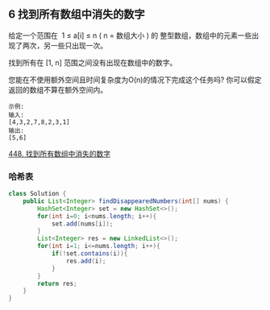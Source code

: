 ## 6 找到所有数组中消失的数字

给定一个范围在  1 ≤ a[i] ≤ n ( n = 数组大小 ) 的 整型数组，数组中的元素一些出现了两次，另一些只出现一次。

找到所有在 [1, n] 范围之间没有出现在数组中的数字。

您能在不使用额外空间且时间复杂度为O(n)的情况下完成这个任务吗? 你可以假定返回的数组不算在额外空间内。

```
示例:
输入:
[4,3,2,7,8,2,3,1]
输出:
[5,6]
```

[448. 找到所有数组中消失的数字](https://leetcode-cn.com/problems/find-all-numbers-disappeared-in-an-array/)



###





### 哈希表


```java
class Solution {
    public List<Integer> findDisappearedNumbers(int[] nums) {
        HashSet<Integer> set = new HashSet<>();
        for(int i=0; i<nums.length; i++){
            set.add(nums[i]);
        }
        List<Integer> res = new LinkedList<>();
        for(int i=1; i<=nums.length; i++){
            if(!set.contains(i)){
                res.add(i);
            }
        }
        return res;
    }
}
```
